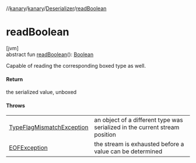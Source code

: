 //[kanary](../../../index.md)/[kanary](../index.md)/[Deserializer](index.md)/[readBoolean](read-boolean.md)

# readBoolean

[jvm]\
abstract fun [readBoolean](read-boolean.md)(): [Boolean](https://kotlinlang.org/api/latest/jvm/stdlib/kotlin/-boolean/index.html)

Capable of reading the corresponding boxed type as well.

#### Return

the serialized value, unboxed

#### Throws

| | |
|---|---|
| [TypeFlagMismatchException](../-type-flag-mismatch-exception/index.md) | an object of a different type was serialized in the current stream position |
| [EOFException](https://docs.oracle.com/javase/8/docs/api/java/io/EOFException.html) | the stream is exhausted before a value can be determined |
